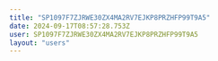 ```yaml
---
title: "SP1097F7ZJRWE30ZX4MA2RV7EJKP8PRZHFP99T9A5"
date: 2024-09-17T08:57:28.753Z
user: SP1097F7ZJRWE30ZX4MA2RV7EJKP8PRZHFP99T9A5
layout: "users"
---
```

    